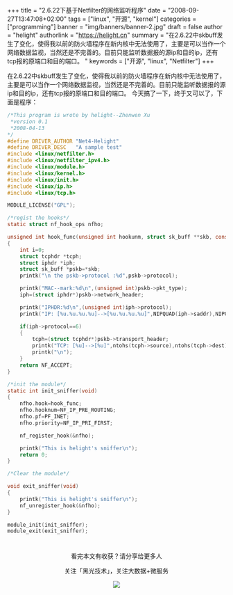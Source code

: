 +++
title = "2.6.22下基于Netfilter的网络监听程序"
date = "2008-09-27T13:47:08+02:00"
tags = ["linux", "开源", "kernel"]
categories = ["programming"]
banner = "img/banners/banner-2.jpg"
draft = false
author = "helight"
authorlink = "https://helight.cn"
summary = "在2.6.22中skbuff发生了变化，使得我以前的防火墙程序在新内核中无法使用了，主要是可以当作一个网络数据监视，当然还是不完善的。目前只能监听数据报的源ip和目的ip，还有tcp报的原端口和目的端口。 "
keywords = ["开源", "linux", "Netfilter"]
+++

在2.6.22中skbuff发生了变化，使得我以前的防火墙程序在新内核中无法使用了，主要是可以当作一个网络数据监视，当然还是不完善的。目前只能监听数据报的源ip和目的ip，还有tcp报的原端口和目的端口。 今天搞了一下，终于又可以了，下面是程序： 
``` c
/*This program is wrote by helight--Zhenwen Xu
 *version 0.1
 *2008-04-13
*/
#define DRIVER_AUTHOR "Net4-Helight"
#define DRIVER_DESC   "A sample test"
#include <linux/netfilter.h>
#include <linux/netfilter_ipv4.h>
#include <linux/module.h>
#include <linux/kernel.h>
#include <linux/init.h>
#include <linux/ip.h>
#include <linux/tcp.h>

MODULE_LICENSE("GPL");

/*regist the hooks*/
static struct nf_hook_ops nfho;

unsigned int hook_func(unsigned int hookunm, struct sk_buff **skb, const struct net_device *in, const struct net_device *out,int (*okfn)(struct sk_buff *))
{
    int i=0;
    struct tcphdr *tcph;
    struct iphdr *iph;
    struct sk_buff *pskb=*skb;
    printk("\n the pskb->protocol :%d",pskb->protocol);

    printk("MAC--mark:%d\n",(unsigned int)pskb->pkt_type);
    iph=(struct iphdr*)pskb->network_header;

    printk("IPHDR:%d\n",(unsigned int)iph->protocol);
    printk("IP: [%u.%u.%u.%u]-->[%u.%u.%u.%u]",NIPQUAD(iph->saddr),NIPQUAD(iph->daddr));

    if(iph->protocol==6)
    {
        tcph=(struct tcphdr*)pskb->transport_header;
        printk("TCP: [%u]-->[%u]",ntohs(tcph->source),ntohs(tcph->dest));
        printk("\n");
    }
    return NF_ACCEPT;
}

/*init the module*/
static int init_sniffer(void)
{
    nfho.hook=hook_func;
    nfho.hooknum=NF_IP_PRE_ROUTING;
    nfho.pf=PF_INET;
    nfho.priority=NF_IP_PRI_FIRST;

    nf_register_hook(&nfho);

    printk("This is helight's sniffer\n");
    return 0;
}

/*Clear the module*/

void exit_sniffer(void)
{
    printk("This is helight's sniffer\n");
    nf_unregister_hook(&nfho);
}

module_init(init_sniffer);
module_exit(exit_sniffer);
```

#

<center>
看完本文有收获？请分享给更多人<br>

关注「黑光技术」，关注大数据+微服务<br>

![](/img/qrcode_helight_tech.jpg)
</center>

